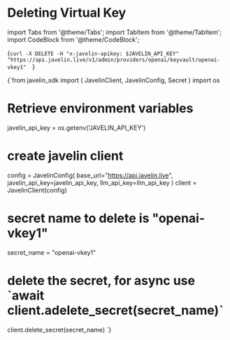 # Deleting Virtual Key
import Tabs from '@theme/Tabs';
import TabItem from '@theme/TabItem';
import CodeBlock from '@theme/CodeBlock';

<Tabs>
<TabItem value="shell" label="Using the API:">

<CodeBlock
  language="python">
  {`
curl -X DELETE -H "x-javelin-apikey: $JAVELIN_API_KEY" "https://api.javelin.live/v1/admin/providers/openai/keyvault/openai-vkey1"  
`}
</CodeBlock>

</TabItem>

<TabItem value="py" label="In Python:">

<CodeBlock
  language="python"
  title="Javelin Delete Secret Example"
  showLineNumbers>
  {`from javelin_sdk import (
    JavelinClient,
    JavelinConfig,
    Secret
)
import os
 
# Retrieve environment variables
javelin_api_key = os.getenv('JAVELIN_API_KEY')

# create javelin client
config = JavelinConfig(
    base_url="https://api.javelin.live",
    javelin_api_key=javelin_api_key,
    llm_api_key=llm_api_key
)
client = JavelinClient(config)

# secret name to delete is "openai-vkey1"
secret_name = "openai-vkey1"

# delete the secret, for async use \`await client.adelete_secret(secret_name)\`
client.delete_secret(secret_name) 
`}
</CodeBlock>


</TabItem>

</Tabs>
